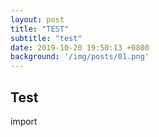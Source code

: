 ```yaml
---
layout: post
title: "TEST"
subtitle: "test"
date: 2019-10-20 19:50:13 +0800
background: '/img/posts/01.png'
---
```



## Test


 import 